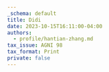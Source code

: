 ```yaml
---
_schema: default
title: Didi
date: 2023-10-15T16:11:00-04:00
authors:
  - profile/hantian-zhang.md
tax_issue: AGNI 98
tax_format: Print
private: false
---
```

